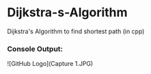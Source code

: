 # Dijkstra-s-Algorithm
 Dijkstra's Algorithm  to find shortest path (in cpp)
 
 ### Console Output:
 
 ![GitHub Logo](Capture 1.JPG)

